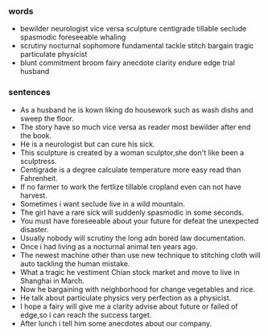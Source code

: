 ### words
- bewilder neurologist vice versa sculpture centigrade tillable seclude spasmodic foreseeable whaling
- scrutiny nocturnal sophomore fundamental tackle stitch bargain tragic particulate physicist
- blunt commitment broom fairy anecdote clarity endure edge trial husband
### sentences
- As a husband he is kown liking do housework such as wash dishs and sweep the floor.
- The story have so much vice versa as reader most bewilder after end the book.
- He is a neurologist but can cure his sick.
- This sculpture is created by a woman sculptor,she don't like been a sculptress.
- Centigrade is a degree calculate temperature more easy read than Fahrenheit.
- If no farmer to work the fertlize tillable cropland even can not have harvest.
- Sometimes i want seclude live in a wild mountain.
- The girl have a rare sick will suddenly spasmodic in some seconds.
- You must have foreseeable about your future for defeat the unexpected disaster.
- Usually nobody will scrutiny the long adn bored law documentation.
- Once i had living as a nocturnal animal ten years ago.
- The newest machine other than use new technique to stitching cloth  will auto tackling the human mistake.
- What a tragic he vestiment Chian stock market and move to live in Shanghai in March.
- Now he bargaining with neighborhood for change vegetables and rice.
- He talk about particulate physics very perfection as a physicist.
- I hope a fairy will give me a clarity advise about future or failed of edge,so i can reach the success target.
- After lunch i tell him some anecdotes about our company.


